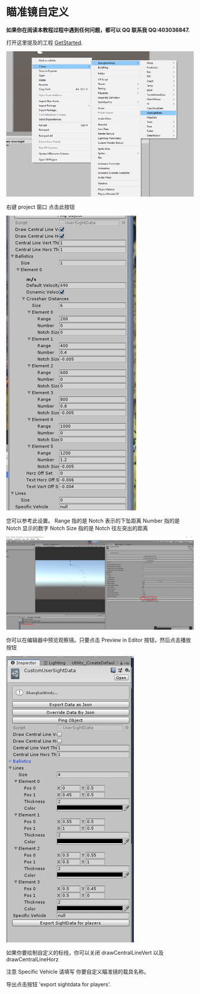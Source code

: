 # 瞄准镜自定义

**如果你在阅读本教程过程中遇到任何问题，都可以 QQ 联系我 QQ:403036847.**

打开这里提及的工程 [GetStarted](GetStarted.md).

![CreateSight](CreateSight.jpg)

右键 project 窗口 点击此按钮

![SightSetting](SightSetting.jpg)

您可以参考此设置。
Range 指的是 Notch 表示的下坠距离
Number 指的是 Notch 显示的数字
Notch Size 指的是 Notch 往左突出的距离

![PreviewSight](PreviewSight.jpg)

你可以在编辑器中预览观察镜。只要点击 Preview in Editor 按钮，然后点击播放按钮

![SightExport](SightExport.jpg)

如果你要绘制自定义的标线，你可以关闭 drawCentralLineVert 以及 drawCentralLineHorz

注意 Specific Vehicle 请填写 你要自定义瞄准镜的载具名称。

导出点击按钮 'export sightdata for players'.
